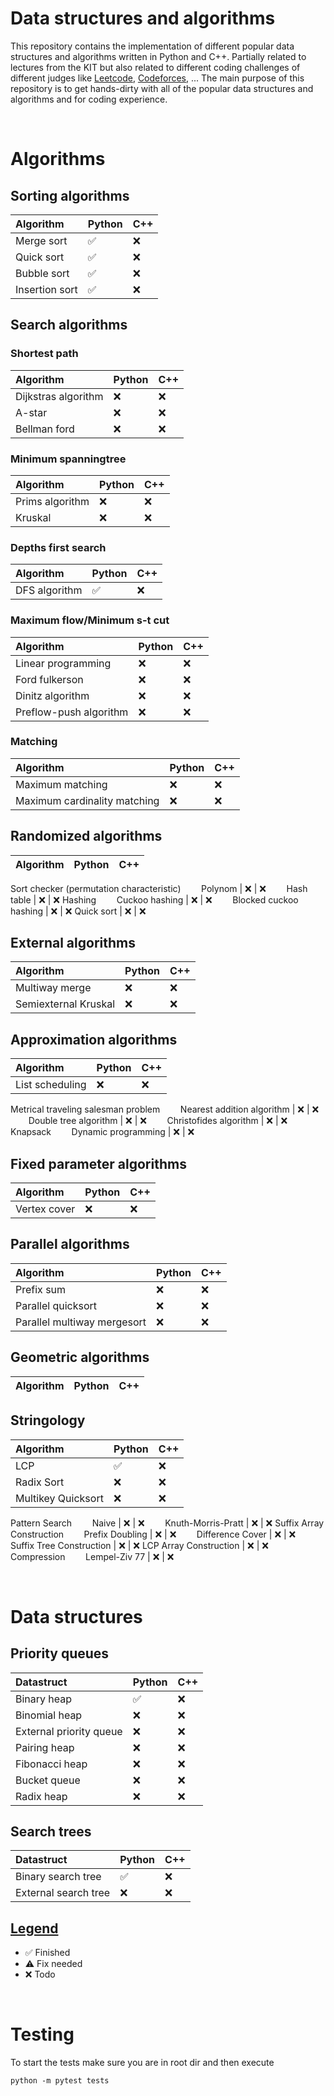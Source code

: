 # Data structures and algorithms
This repository contains the implementation of different popular data structures and algorithms written in Python and C++. Partially related to lectures from the KIT but also related to different coding challenges of different judges like [Leetcode](https://leetcode.com/), [Codeforces](https://codeforces.com/), ... The main purpose of this repository is to get hands-dirty with all of the popular data structures and algorithms and for coding experience.

<br />

# Algorithms

## Sorting algorithms
Algorithm | Python | C++
:------------ | :-------------| :-------------
Merge sort | :white_check_mark: | :x:
Quick sort | :white_check_mark: | :x:
Bubble sort | :white_check_mark: | :x:
Insertion sort | :white_check_mark: | :x:

## Search algorithms
### Shortest path
Algorithm | Python | C++
:------------ | :-------------| :-------------
Dijkstras algorithm | :x: | :x:
A-star | :x: | :x:
Bellman ford | :x: | :x:
### Minimum spanningtree
Algorithm | Python | C++
:------------ | :-------------| :-------------
Prims algorithm | :x: | :x:
Kruskal | :x: | :x:
### Depths first search
Algorithm | Python | C++
:------------ | :-------------| :-------------
DFS algorithm | :white_check_mark: | :x:
### Maximum flow/Minimum s-t cut
Algorithm | Python | C++
:------------ | :-------------| :-------------
Linear programming | :x: | :x:
Ford fulkerson | :x: | :x:
Dinitz algorithm | :x: | :x:
Preflow-push algorithm | :x: | :x:
### Matching
Algorithm | Python | C++
:------------ | :-------------| :-------------
Maximum matching | :x: | :x:
Maximum cardinality matching | :x: | :x:

## Randomized algorithms
Algorithm | Python | C++
:------------ | :-------------| :-------------
Sort checker (permutation characteristic)
&ensp;&thinsp;&ensp;&thinsp;&ensp;&thinsp;Polynom | :x: | :x:
&ensp;&thinsp;&ensp;&thinsp;&ensp;&thinsp;Hash table | :x: | :x:
Hashing
&ensp;&thinsp;&ensp;&thinsp;&ensp;&thinsp;Cuckoo hashing | :x: | :x:
&ensp;&thinsp;&ensp;&thinsp;&ensp;&thinsp;Blocked cuckoo hashing | :x: | :x:
Quick sort | :x: | :x:

## External algorithms
Algorithm | Python | C++
:------------ | :-------------| :-------------
Multiway merge | :x: | :x:
Semiexternal Kruskal | :x: | :x:

## Approximation algorithms
Algorithm | Python | C++
:------------ | :-------------| :-------------
List scheduling | :x: | :x:
Metrical traveling salesman problem
&ensp;&thinsp;&ensp;&thinsp;&ensp;&thinsp;Nearest addition algorithm | :x: | :x:
&ensp;&thinsp;&ensp;&thinsp;&ensp;&thinsp;Double tree algorithm | :x: | :x:
&ensp;&thinsp;&ensp;&thinsp;&ensp;&thinsp;Christofides algorithm | :x: | :x:
Knapsack
&ensp;&thinsp;&ensp;&thinsp;&ensp;&thinsp;Dynamic programming | :x: | :x:

## Fixed parameter algorithms
Algorithm | Python | C++
:------------ | :-------------| :-------------
Vertex cover | :x: | :x:

## Parallel algorithms
Algorithm | Python | C++
:------------ | :-------------| :-------------
Prefix sum | :x: | :x:
Parallel quicksort | :x: | :x:
Parallel multiway mergesort | :x: | :x:

## Geometric algorithms
Algorithm | Python | C++
:------------ | :-------------| :-------------


## Stringology
Algorithm | Python | C++
:------------ | :-------------| :-------------
LCP | :white_check_mark: | :x:
Radix Sort | :x: | :x:
Multikey Quicksort | :x: | :x:
Pattern Search
&ensp;&thinsp;&ensp;&thinsp;&ensp;&thinsp;Naive | :x: | :x:
&ensp;&thinsp;&ensp;&thinsp;&ensp;&thinsp;Knuth-Morris-Pratt | :x: | :x:
Suffix Array Construction
&ensp;&thinsp;&ensp;&thinsp;&ensp;&thinsp;Prefix Doubling | :x: | :x:
&ensp;&thinsp;&ensp;&thinsp;&ensp;&thinsp;Difference Cover | :x: | :x:
&ensp;&thinsp;&ensp;&thinsp;&ensp;&thinsp;Suffix Tree Construction | :x: | :x:
LCP Array Construction | :x: | :x:
Compression
&ensp;&thinsp;&ensp;&thinsp;&ensp;&thinsp;Lempel-Ziv 77 | :x: | :x:

<br />

# Data structures

## Priority queues
Datastruct | Python | C++
:------------ | :-------------| :-------------
Binary heap | :white_check_mark: | :x:
Binomial heap | :x: | :x:
External priority queue | :x: | :x:
Pairing heap | :x: | :x:
Fibonacci heap | :x: | :x:
Bucket queue | :x: | :x:
Radix heap | :x: | :x:

## Search trees
Datastruct | Python | C++
:------------ | :-------------| :-------------
Binary search tree | :white_check_mark: | :x:
External search tree | :x: | :x:

## [Legend](https://gist.github.com/rxaviers/7360908)
- :white_check_mark: Finished
- :warning: Fix needed
- :x: Todo

</br>

# Testing
To start the tests make sure you are in root dir and then execute
```
python -m pytest tests
```
